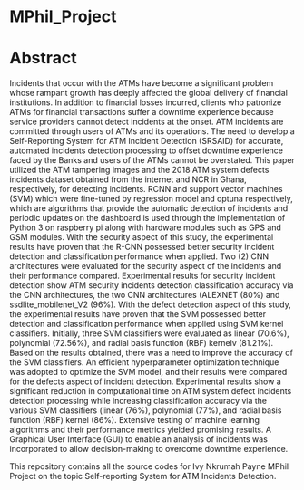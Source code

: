 # MPhil_Project
# Abstract
Incidents that occur with the ATMs have become a significant problem whose rampant growth
has deeply affected the global delivery of financial institutions. In addition to financial losses
incurred, clients who patronize ATMs for financial transactions suffer a downtime experience
because service providers cannot detect incidents at the onset. ATM incidents are committed
through users of ATMs and its operations. The need to develop a Self-Reporting System for
ATM Incident Detection (SRSAID) for accurate, automated incidents detection processing to
offset downtime experience faced by the Banks and users of the ATMs cannot be overstated.
This paper utilized the ATM tampering images and the 2018 ATM system defects incidents
dataset obtained from the internet and NCR in Ghana, respectively, for detecting incidents. RCNN and support vector machines (SVM) which were fine-tuned by regression model and
optuna respectively, which are algorithms that provide the automatic detection of incidents and
periodic updates on the dashboard is used through the implementation of Python 3 on raspberry
pi along with hardware modules such as GPS and GSM modules. With the security aspect of
this study, the experimental results have proven that the R-CNN possessed better security
incident detection and classification performance when applied. Two (2) CNN architectures
were evaluated for the security aspect of the incidents and their performance compared.
Experimental results for security incident detection show ATM security incidents detection
classification accuracy via the CNN architectures, the two CNN architectures (ALEXNET
(80%) and ssdlite_mobilenet_V2 (96%). With the defect detection aspect of this study, the
experimental results have proven that the SVM possessed better detection and classification
performance when applied using SVM kernel classifiers. Initially, three SVM classifiers were
evaluated as linear (70.6%), polynomial (72.56%), and radial basis function (RBF) kernelv
(81.21%). Based on the results obtained, there was a need to improve the accuracy of the SVM
classifiers. An efficient hyperparameter optimization technique was adopted to optimize the
SVM model, and their results were compared for the defects aspect of incident detection.
Experimental results show a significant reduction in computational time on ATM system defect
incidents detection processing while increasing classification accuracy via the various SVM
classifiers (linear (76%), polynomial (77%), and radial basis function (RBF) kernel (86%).
Extensive testing of machine learning algorithms and their performance metrics yielded
promising results. A Graphical User Interface (GUI) to enable an analysis of incidents was
incorporated to allow decision-making to overcome downtime experience.

This repository contains all the source codes for Ivy Nkrumah Payne MPhil Project on the topic Self-reporting System for ATM Incidents Detection.

